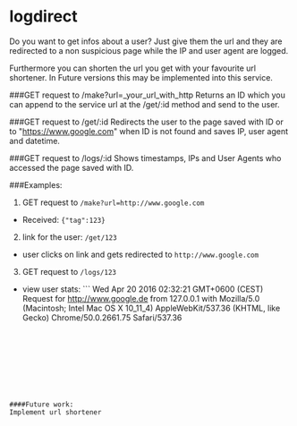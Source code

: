 # logdirect

Do you want to get infos about a user? Just give them the url and they are redirected to a non suspicious page while the IP and user agent are logged. 

Furthermore you can shorten the url you get with your favourite url shortener. In Future versions this may be implemented into this service. 



###GET request to /make?url=_your_url_with_http
Returns an ID which you can append to the service url at the /get/:id method and send to the user. 


###GET request to /get/:id
Redirects the user to the page saved with ID or to "https://www.google.com" when ID is not found and saves IP, user agent and datetime.


###GET request to /logs/:id
Shows timestamps, IPs and User Agents who accessed the page saved with ID.



###Examples:
1. GET request to `/make?url=http://www.google.com`
  * Received: ```{"tag":123}```
2. link for the user: `/get/123`
  * user clicks on link and gets redirected to `http://www.google.com`
3. GET request to `/logs/123`
  * view user stats: ```
Wed Apr 20 2016 02:32:21 GMT+0600 (CEST) Request for http://www.google.de from 127.0.0.1 with Mozilla/5.0 (Macintosh; Intel Mac OS X 10_11_4) AppleWebKit/537.36 (KHTML, like Gecko) Chrome/50.0.2661.75 Safari/537.36
```









####Future work: 
Implement url shortener 
